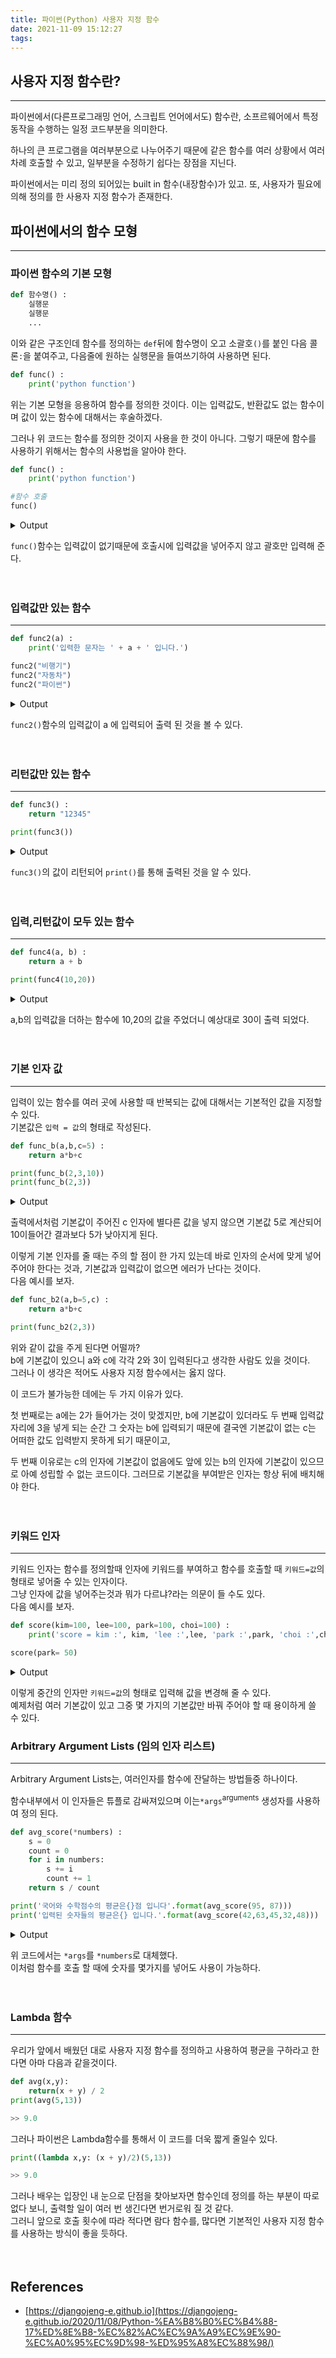 ```yaml
---
title: 파이썬(Python) 사용자 지정 함수
date: 2021-11-09 15:12:27
tags:
---
```


## 사용자 지정 함수란?

---
파이썬에서(다른프로그래밍 언어, 스크립트 언어에서도) 함수란, 소프르웨어에서 특정 동작을 수행하는 일정 코드부분을 의미한다.

하나의 큰 프로그램을 여러부분으로 나누어주기 때문에 같은 함수를 여러 상황에서 여러차례 호출할 수 있고, 일부분을 수정하기 쉽다는 장점을 지닌다.  

파이썬에서는 미리 정의 되어있는 built in 함수(내장함수)가 있고. 또, 사용자가 필요에 의해 정의를 한 사용자 지정 함수가 존재한다.

## 파이썬에서의 함수 모형

---

### 파이썬 함수의 기본 모형
```python
def 함수명() :
    실행문
    실행문
    ...
```
이와 같은 구조인데 함수를 정의하는 `def`뒤에 함수명이 오고 소괄호`()`를 붙인 다음 콜론`:`을 붙여주고, 다음줄에 원하는 실행문을 들여쓰기하여 사용하면 된다.

```python
def func() :
    print('python function')
```
위는 기본 모형을 응용하여 함수를 정의한 것이다. 이는 입력값도, 반환값도 없는 함수이며 값이 있는 함수에 대해서는 후술하겠다.

그러나 위 코드는 함수를 정의한 것이지 사용을 한 것이 아니다. 그렇기 때문에 함수를 사용하기 위해서는 함수의 사용법을 알아야 한다.

```python
def func() :
    print('python function')

#함수 호출
func()
```
<details> 
<summary>Output</summary>

```python
python function
```

</details>

`func()`함수는 입력값이 없기때문에 호출시에 입력값을 넣어주지 않고 괄호만 입력해 준다.
<br><br><br>

### 입력값만 있는 함수

---

```python
def func2(a) :
    print('입력한 문자는 ' + a + ' 입니다.')

func2("비행기")
func2("자동차")
func2("파이썬")
```

<details> 
<summary>Output</summary>

```python
입력한 문자는 비행기 입니다.
입력한 문자는 자동차 입니다.
입력한 문자는 파이썬 입니다.
```
</details>

`func2()`함수의 입력값이 a 에 입력되어 출력 된 것을 볼 수 있다.
<br><br><br>

### 리턴값만 있는 함수

---

```python
def func3() :
    return "12345"

print(func3())
```
<details> 
<summary>Output</summary>

```python
12345
```

</details>

`func3()`의 값이 리턴되어 `print()`를 통해 출력된 것을 알 수 있다.
<br><br><br>

### 입력,리턴값이 모두 있는 함수

---

```python
def func4(a, b) :
    return a + b

print(func4(10,20))
```
<details> 
<summary>Output</summary>

```python
30
```

</details>

a,b의 입력값을 더하는 함수에 10,20의 값을 주었더니 예상대로 30이 출력 되었다. 
<br><br><br>

### 기본 인자 값

---

입력이 있는 함수를 여러 곳에 사용할 때 반복되는 값에 대해서는 기본적인 값을 지정할 수 있다.  
기본값은 `입력 = 값`의 형태로 작성된다.

```python
def func_b(a,b,c=5) :
    return a*b+c

print(func_b(2,3,10))
print(func_b(2,3))
```
<details> 
<summary>Output</summary>

```python
16
11
```

</details>

출력에서처럼 기본값이 주어진 c 인자에 별다른 값을 넣지 않으면 기본값 5로 계산되어 10이들어간 결과보다 5가 낮아지게 된다.

이렇게 기본 인자를 줄 때는 주의 할 점이 한 가지 있는데 바로 인자의 순서에 맞게 넣어주어야 한다는 것과, 기본값과 입력값이 없으면 에러가 난다는 것이다.  
다음 예시를 보자.

```python
def func_b2(a,b=5,c) :
    return a*b+c

print(func_b2(2,3))
```
위와 같이 값을 주게 된다면 어떨까?  
b에 기본값이 있으니 a와 c에 각각 2와 3이 입력된다고 생각한 사람도 있을 것이다.  
그러나 이 생각은 적어도 사용자 지정 함수에서는 옳지 않다.  

이 코드가 불가능한 데에는 두 가지 이유가 있다.  

첫 번째로는 a에는 2가 들어가는 것이 맞겠지만, b에 기본값이 있더라도 두 번째 입력값 자리에 3을 넣게 되는 순간 그 숫자는 b에 입력되기 때문에 결국엔 기본값이 없는 c는 어떠한 값도 입력받지 못하게 되기 때문이고,

두 번째 이유로는 c의 인자에 기본값이 없음에도 앞에 있는 b의 인자에 기본값이 있으므로 아예 성립할 수 없는 코드이다.
그러므로 기본값을 부여받은 인자는 항상 뒤에 배치해야 한다.
<br><br><br>

### 키워드 인자

---

키워드 인자는 함수를 정의할때 인자에 키워드를 부여하고 함수를 호출할 때 `키워드=값`의 형태로 넣어줄 수 있는 인자이다.  
그냥 인자에 값을 넣어주는것과 뭐가 다르냐?라는 의문이 들 수도 있다.  
다음 예시를 보자.
```python
def score(kim=100, lee=100, park=100, choi=100) :
    print('score = kim :', kim, 'lee :',lee, 'park :',park, 'choi :',choi)

score(park= 50)
```

<details> 
<summary>Output</summary>

```
score = kim : 100 lee : 100 park : 50 choi : 100
```
</details>

이렇게 중간의 인자만 `키워드=값`의 형태로 입력해 값을 변경해 줄 수 있다.  
예제처럼 여러 기본값이 있고 그중 몇 가지의 기본값만 바꿔 주어야 할 때 용이하게 쓸 수 있다.

### Arbitrary Argument Lists (임의 인자 리스트)

---

Arbitrary Argument Lists는, 여러인자를 함수에 잔달하는 방법들중 하나이다.

함수내부에서 이 인자들은 튜플로 감싸져있으며 이는`*args`<sup>arguments</sup> 생성자를 사용하여 정의 된다.
```python
def avg_score(*numbers) :
    s = 0
    count = 0
    for i in numbers:
        s += i
        count += 1
    return s / count

print('국어와 수학점수의 평균은{}점 입니다'.format(avg_score(95, 87)))
print('입력된 숫자들의 평균은{} 입니다.'.format(avg_score(42,63,45,32,48)))
```
<details> 
<summary>Output</summary>

```
국어와 수학점수의 평균은91.0점 입니다
입력된 숫자들의 평균은46.0 입니다.
```
</details>

위 코드에서는 `*args`를 `*numbers`로 대체했다.  
이처럼 함수를 호출 할 때에 숫자를 몇가지를 넣어도 사용이 가능하다.
<br><br><br>

### Lambda 함수

---

우리가 앞에서 배웠던 대로 사용자 지정 함수를 정의하고 사용하여 평균을 구하라고 한다면 아마 다음과 같을것이다.
```python
def avg(x,y):
    return(x + y) / 2
print(avg(5,13))

>> 9.0
```

그러나 파이썬은 Lambda함수를 통해서 이 코드를  더욱 짧게 줄일수 있다.
```python
print((lambda x,y: (x + y)/2)(5,13))

>> 9.0
```
그러나 배우는 입장인 내 눈으로 단점을 찾아보자면 함수인데 정의를 하는 부분이 따로 없다 보니, 출력할 일이 여러 번 생긴다면 번거로워 질 것 같다.  
그러니 앞으로 호출 횟수에 따라 적다면 람다 함수를, 많다면 기본적인 사용자 지정 함수를 사용하는 방식이 좋을 듯하다.
<br><br><br>

## References
* [https://djangojeng-e.github.io](https://djangojeng-e.github.io/2020/11/08/Python-%EA%B8%B0%EC%B4%88-17%ED%8E%B8-%EC%82%AC%EC%9A%A9%EC%9E%90-%EC%A0%95%EC%9D%98-%ED%95%A8%EC%88%98/)
